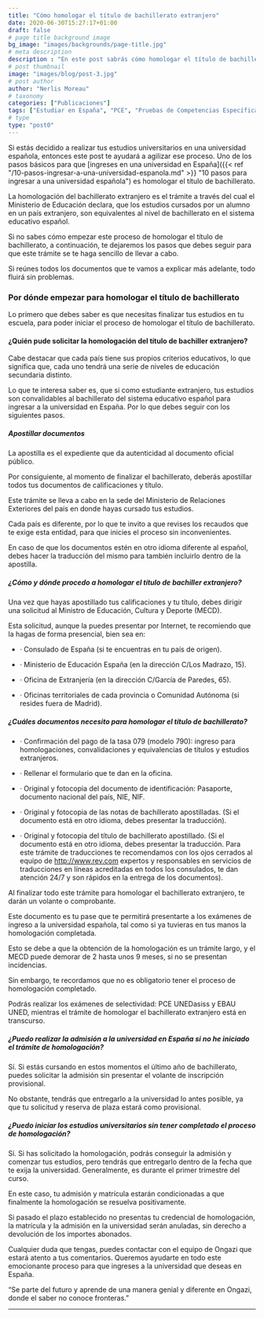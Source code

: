```yaml
---
title: "Cómo homologar el título de bachillerato extranjero"
date: 2020-06-30T15:27:17+01:00
draft: false
# page title background image
bg_image: "images/backgrounds/page-title.jpg"
# meta description
description : "En este post sabrás cómo homologar el título de bachillerato extranjero.Si estás decidido a realizar tus estudios universitarios en una universidad española"
# post thumbnail
image: "images/blog/post-3.jpg"
# post author
author: "Nerlis Moreau"
# taxonomy
categories: ["Publicaciones"]
tags: ["Estudiar en España", "PCE", "Pruebas de Competencias Específicas", "Universidad en España", "Universidad Española"]
# type
type: "post0"
---
```


Si estás decidido a realizar tus estudios universitarios en una universidad española, entonces este post te ayudará a agilizar ese proceso. Uno de los pasos básicos para que [ingreses en una universidad en España]({{< ref "/10-pasos-ingresar-a-una-universidad-espanola.md" >}} "10 pasos para ingresar a una universidad española") es homologar el título de bachillerato.

La homologación del bachillerato extranjero es el trámite a través del cual el Ministerio de Educación declara, que los estudios cursados por un alumno en un país extranjero, son equivalentes al nivel de bachillerato en el sistema educativo español.

Si no sabes cómo empezar este proceso de homologar el título de bachillerato, a continuación, te dejaremos los pasos que debes seguir para que este trámite se te haga sencillo de llevar a cabo.

Si reúnes todos los documentos que te vamos a explicar más adelante, todo fluirá sin problemas.

### Por dónde empezar para homologar el título de bachillerato

Lo primero que debes saber es que necesitas finalizar tus estudios en tu escuela, para poder iniciar el proceso de homologar el título de bachillerato.

#### ¿Quién pude solicitar la homologación del título de bachiller extranjero?

Cabe destacar que cada país tiene sus propios criterios educativos, lo que significa que, cada uno tendrá una serie de niveles de educación secundaria distinto.

Lo que te interesa saber es, que si como estudiante extranjero, tus estudios son convalidables al bachillerato del sistema educativo español para ingresar a la universidad en España. Por lo que debes seguir con los siguientes pasos.

##### Apostillar documentos

La apostilla es el expediente que da autenticidad al documento oficial público.

Por consiguiente, al momento de finalizar el bachillerato, deberás apostillar todos tus documentos de calificaciones y título.

Este trámite se lleva a cabo en la sede del Ministerio de Relaciones Exteriores del país en donde hayas cursado tus estudios.

Cada país es diferente, por lo que te invito a que revises los recaudos que te exige esta entidad, para que inicies el proceso sin inconvenientes.

En caso de que los documentos estén en otro idioma diferente al español, debes hacer la traducción del mismo para también incluirlo dentro de la apostilla.

##### ¿Cómo y dónde procedo a homologar el título de bachiller extranjero?

Una vez que hayas apostillado tus calificaciones y tu título, debes dirigir una solicitud al Ministro de Educación, Cultura y Deporte (MECD).

Esta solicitud, aunque la puedes presentar por Internet, te recomiendo que la hagas de forma presencial, bien sea en:

* · Consulado de España (si te encuentras en tu país de origen).

* · Ministerio de Educación España (en la dirección C/Los Madrazo, 15).

* · Oficina de Extranjería (en la dirección C/García de Paredes, 65).

* · Oficinas territoriales de cada provincia o Comunidad Autónoma (si resides fuera de Madrid).



##### ¿Cuáles documentos necesito para homologar el título de bachillerato?

* · Confirmación del pago de la tasa 079 (modelo 790): ingreso para homologaciones, convalidaciones y equivalencias de títulos y estudios extranjeros.

* · Rellenar el formulario que te dan en la oficina.

* · Original y fotocopia del documento de identificación: Pasaporte, documento nacional del país, NIE, NIF.

* · Original y fotocopia de las notas de bachillerato apostilladas. (Si el documento está en otro idioma, debes presentar la traducción).

* · Original y fotocopia del título de bachillerato apostillado. (Si el documento está en otro idioma, debes presentar la traducción. Para este trámite de traducciones te recomendamos con los ojos cerrados al equipo de http://www.rev.com expertos y responsables en servicios de traducciones en líneas acreditadas en todos los consulados, te dan atención 24/7 y son rápidos en la entrega de los documentos).

Al finalizar todo este trámite para homologar el bachillerato extranjero, te darán un volante o comprobante.

Este documento es tu pase que te permitirá presentarte a los exámenes de ingreso a la universidad española, tal como si ya tuvieras en tus manos la homologación completada.

Esto se debe a que la obtención de la homologación es un trámite largo, y el MECD puede demorar de 2 hasta unos 9 meses, si no se presentan incidencias.

Sin embargo, te recordamos que no es obligatorio tener el proceso de homologación completado.

Podrás realizar los exámenes de selectividad:  PCE UNEDasiss y EBAU UNED, mientras el trámite de homologar el bachillerato extranjero está en transcurso.

##### ¿Puedo realizar la admisión a la universidad en España si no he iniciado el trámite de homologación?

Sí. Si estás cursando en estos momentos el último año de bachillerato, puedes solicitar la admisión sin presentar el volante de inscripción provisional.

No obstante, tendrás que entregarlo a la universidad lo antes posible, ya que tu solicitud y reserva de plaza estará como provisional. 

##### ¿Puedo iniciar los estudios universitarios sin tener completado el proceso de homologación?

Sí. Si has solicitado la homologación, podrás conseguir la admisión y comenzar tus estudios, pero tendrás que entregarlo dentro de la fecha que te exija la universidad. Generalmente, es durante el primer trimestre del curso.

En este caso, tu admisión y matrícula estarán condicionadas a que finalmente la homologación se resuelva positivamente.

Si pasado el plazo establecido no presentas tu credencial de homologación, la matrícula y la admisión en la universidad serán anuladas, sin derecho a devolución de los importes abonados.

Cualquier duda que tengas, puedes contactar con el equipo de Ongazi que estará atento a tus comentarios. Queremos ayudarte en todo este emocionante proceso para que ingreses a la universidad que deseas en España.

“Se parte del futuro y aprende de una manera genial y diferente en Ongazi, donde el saber no conoce fronteras.”

---

